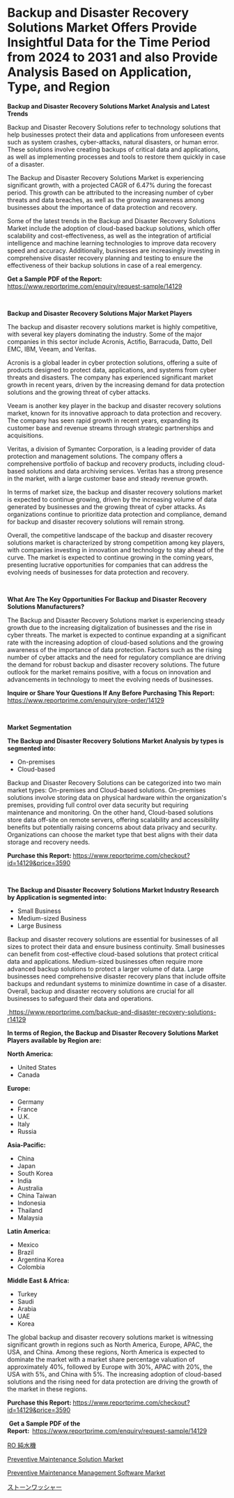 <p><h1>Backup and Disaster Recovery Solutions Market Offers Provide Insightful Data for the Time Period from 2024 to 2031 and also Provide Analysis Based on Application, Type, and Region</h1></p><p><strong>Backup and Disaster Recovery Solutions Market Analysis and Latest Trends</strong></p>
<p><p>Backup and Disaster Recovery Solutions refer to technology solutions that help businesses protect their data and applications from unforeseen events such as system crashes, cyber-attacks, natural disasters, or human error. These solutions involve creating backups of critical data and applications, as well as implementing processes and tools to restore them quickly in case of a disaster.</p><p>The Backup and Disaster Recovery Solutions Market is experiencing significant growth, with a projected CAGR of 6.47% during the forecast period. This growth can be attributed to the increasing number of cyber threats and data breaches, as well as the growing awareness among businesses about the importance of data protection and recovery.</p><p>Some of the latest trends in the Backup and Disaster Recovery Solutions Market include the adoption of cloud-based backup solutions, which offer scalability and cost-effectiveness, as well as the integration of artificial intelligence and machine learning technologies to improve data recovery speed and accuracy. Additionally, businesses are increasingly investing in comprehensive disaster recovery planning and testing to ensure the effectiveness of their backup solutions in case of a real emergency.</p></p>
<p><strong>Get a Sample PDF of the Report:&nbsp;</strong> <a href="https://www.reportprime.com/enquiry/request-sample/14129">https://www.reportprime.com/enquiry/request-sample/14129</a></p>
<p>&nbsp;</p>
<p><strong>Backup and Disaster Recovery Solutions Major Market Players</strong></p>
<p><p>The backup and disaster recovery solutions market is highly competitive, with several key players dominating the industry. Some of the major companies in this sector include Acronis, Actifio, Barracuda, Datto, Dell EMC, IBM, Veeam, and Veritas.</p><p>Acronis is a global leader in cyber protection solutions, offering a suite of products designed to protect data, applications, and systems from cyber threats and disasters. The company has experienced significant market growth in recent years, driven by the increasing demand for data protection solutions and the growing threat of cyber attacks.</p><p>Veeam is another key player in the backup and disaster recovery solutions market, known for its innovative approach to data protection and recovery. The company has seen rapid growth in recent years, expanding its customer base and revenue streams through strategic partnerships and acquisitions.</p><p>Veritas, a division of Symantec Corporation, is a leading provider of data protection and management solutions. The company offers a comprehensive portfolio of backup and recovery products, including cloud-based solutions and data archiving services. Veritas has a strong presence in the market, with a large customer base and steady revenue growth.</p><p>In terms of market size, the backup and disaster recovery solutions market is expected to continue growing, driven by the increasing volume of data generated by businesses and the growing threat of cyber attacks. As organizations continue to prioritize data protection and compliance, demand for backup and disaster recovery solutions will remain strong.</p><p>Overall, the competitive landscape of the backup and disaster recovery solutions market is characterized by strong competition among key players, with companies investing in innovation and technology to stay ahead of the curve. The market is expected to continue growing in the coming years, presenting lucrative opportunities for companies that can address the evolving needs of businesses for data protection and recovery.</p></p>
<p>&nbsp;</p>
<p><strong>What Are The Key Opportunities For Backup and Disaster Recovery Solutions Manufacturers?</strong></p>
<p><p>The Backup and Disaster Recovery Solutions market is experiencing steady growth due to the increasing digitalization of businesses and the rise in cyber threats. The market is expected to continue expanding at a significant rate with the increasing adoption of cloud-based solutions and the growing awareness of the importance of data protection. Factors such as the rising number of cyber attacks and the need for regulatory compliance are driving the demand for robust backup and disaster recovery solutions. The future outlook for the market remains positive, with a focus on innovation and advancements in technology to meet the evolving needs of businesses.</p></p>
<p><strong>Inquire or Share Your Questions If Any Before Purchasing This Report:</strong> <a href="https://www.reportprime.com/enquiry/pre-order/14129">https://www.reportprime.com/enquiry/pre-order/14129</a></p>
<p>&nbsp;</p>
<p><strong>Market Segmentation</strong></p>
<p><strong>The Backup and Disaster Recovery Solutions Market Analysis by types is segmented into:</strong></p>
<p><ul><li>On-premises</li><li>Cloud-based</li></ul></p>
<p><p>Backup and Disaster Recovery Solutions can be categorized into two main market types: On-premises and Cloud-based solutions. On-premises solutions involve storing data on physical hardware within the organization's premises, providing full control over data security but requiring maintenance and monitoring. On the other hand, Cloud-based solutions store data off-site on remote servers, offering scalability and accessibility benefits but potentially raising concerns about data privacy and security. Organizations can choose the market type that best aligns with their data storage and recovery needs.</p></p>
<p><strong>Purchase this Report:&nbsp;</strong><a href="https://www.reportprime.com/checkout?id=14129&price=3590">https://www.reportprime.com/checkout?id=14129&price=3590</a></p>
<p>&nbsp;</p>
<p><strong>The Backup and Disaster Recovery Solutions Market Industry Research by Application is segmented into:</strong></p>
<p><ul><li>Small Business</li><li>Medium-sized Business</li><li>Large Business</li></ul></p>
<p><p>Backup and disaster recovery solutions are essential for businesses of all sizes to protect their data and ensure business continuity. Small businesses can benefit from cost-effective cloud-based solutions that protect critical data and applications. Medium-sized businesses often require more advanced backup solutions to protect a larger volume of data. Large businesses need comprehensive disaster recovery plans that include offsite backups and redundant systems to minimize downtime in case of a disaster. Overall, backup and disaster recovery solutions are crucial for all businesses to safeguard their data and operations.</p></p>
<p><a href="https://www.reportprime.com/backup-and-disaster-recovery-solutions-r14129">&nbsp;https://www.reportprime.com/backup-and-disaster-recovery-solutions-r14129</a></p>
<p><strong>In terms of Region, the Backup and Disaster Recovery Solutions Market Players available by Region are:</strong></p>
<p>
    <p> <strong> North America: </strong>
        <ul>
            <li>United States</li>
            <li>Canada</li>
        </ul>
        </p> 
    <p> <strong> Europe: </strong>
        <ul>
            <li>Germany</li>
            <li>France</li>
            <li>U.K.</li>
            <li>Italy</li>
            <li>Russia</li>
        </ul>
        </p> 
    <p> <strong> Asia-Pacific: </strong>
        <ul>
            <li>China</li>
            <li>Japan</li>
            <li>South Korea</li>
            <li>India</li>
            <li>Australia</li>
            <li>China Taiwan</li>
            <li>Indonesia</li>
            <li>Thailand</li>
            <li>Malaysia</li>
        </ul>
        </p> 
    <p> <strong> Latin America: </strong>
        <ul>
            <li>Mexico</li>
            <li>Brazil</li>
            <li>Argentina Korea</li>
            <li>Colombia</li>
        </ul>
        </p> 
    <p> <strong> Middle East & Africa: </strong>
        <ul>
            <li>Turkey</li>
            <li>Saudi</li>
            <li>Arabia</li>
            <li>UAE</li>
            <li>Korea</li>
        </ul>
    </p>
    </p>
<p><p>The global backup and disaster recovery solutions market is witnessing significant growth in regions such as North America, Europe, APAC, the USA, and China. Among these regions, North America is expected to dominate the market with a market share percentage valuation of approximately 40%, followed by Europe with 30%, APAC with 20%, the USA with 5%, and China with 5%. The increasing adoption of cloud-based solutions and the rising need for data protection are driving the growth of the market in these regions.</p></p>
<p><strong>Purchase this Report: </strong><a href="https://www.reportprime.com/checkout?id=14129&price=3590">https://www.reportprime.com/checkout?id=14129&price=3590</a></p>
<p>&nbsp;<strong>Get a Sample PDF of the Report:&nbsp;&nbsp;</strong><a href="https://www.reportprime.com/enquiry/request-sample/14129">https://www.reportprime.com/enquiry/request-sample/14129</a></p>
<p><strong></strong></p>
<p><p><a href="https://github.com/RodHoppe07/Market-Research-Report-List-1/blob/main/905824625113.md">RO 純水機</a></p><p><a href="https://github.com/zjyglelu/Market-Research-Report-List-2/blob/main/preventive-maintenance-solution-market.md">Preventive Maintenance Solution Market</a></p><p><a href="https://github.com/mbisetmhermsr/Market-Research-Report-List-2/blob/main/preventive-maintenance-management-software-market.md">Preventive Maintenance Management Software Market</a></p><p><a href="https://github.com/laurenreichert/Market-Research-Report-List-1/blob/main/604366225112.md">ストーンワッシャー</a></p></p>